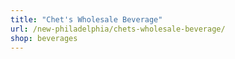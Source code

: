 ```yaml
---
title: "Chet's Wholesale Beverage"
url: /new-philadelphia/chets-wholesale-beverage/
shop: beverages
---
```

